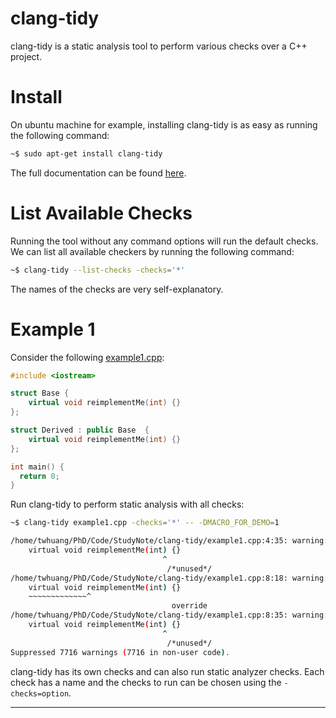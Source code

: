 # clang-tidy 

clang-tidy is a static analysis tool to perform various checks over a C++ project.

# Install 

On ubuntu machine for example, installing clang-tidy is as easy as running the following command:

```bash
~$ sudo apt-get install clang-tidy
```

The full documentation can be found [here][clang-tidy].

# List Available Checks

Running the tool without any command options will run the default checks.
We can list all available checkers by running the following command:

```bash
~$ clang-tidy --list-checks -checks='*'
```

The names of the checks are very self-explanatory.

# Example 1

Consider the following [example1.cpp](example1.cpp):

```cpp
#include <iostream>

struct Base {
    virtual void reimplementMe(int) {}
};

struct Derived : public Base  {
    virtual void reimplementMe(int) {}
};

int main() {
  return 0;
}
```

Run clang-tidy to perform static analysis with all checks:

```bash
~$ clang-tidy example1.cpp -checks='*' -- -DMACRO_FOR_DEMO=1

/home/twhuang/PhD/Code/StudyNote/clang-tidy/example1.cpp:4:35: warning: all parameters should be named in a function [readability-named-parameter]
    virtual void reimplementMe(int) {}
                                  ^
                                   /*unused*/
/home/twhuang/PhD/Code/StudyNote/clang-tidy/example1.cpp:8:18: warning: prefer using 'override' or (rarely) 'final' instead of 'virtual' [hicpp-use-override]
    virtual void reimplementMe(int) {}
    ~~~~~~~~~~~~~^
                                    override
/home/twhuang/PhD/Code/StudyNote/clang-tidy/example1.cpp:8:35: warning: all parameters should be named in a function [readability-named-parameter]
    virtual void reimplementMe(int) {}
                                  ^
                                   /*unused*/
Suppressed 7716 warnings (7716 in non-user code).
```

clang-tidy has its own checks and can also run static analyzer checks. 
Each check has a name and the checks to run can be chosen using the `-checks=option`.

* * *

[clang-tidy]:         http://clang.llvm.org/extra/index.html




